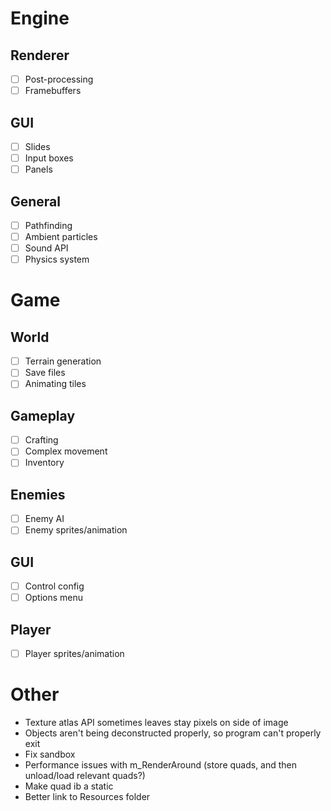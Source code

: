 # Engine
## Renderer
- [ ] Post-processing
- [ ] Framebuffers

## GUI
- [ ] Slides
- [ ] Input boxes
- [ ] Panels

## General
- [ ] Pathfinding
- [ ] Ambient particles
- [ ] Sound API
- [ ] Physics system

# Game
## World
- [ ] Terrain generation
- [ ] Save files
- [ ] Animating tiles

## Gameplay
- [ ] Crafting
- [ ] Complex movement
- [ ] Inventory

## Enemies
- [ ] Enemy AI
- [ ] Enemy sprites/animation

## GUI
- [ ] Control config
- [ ] Options menu

## Player
- [ ] Player sprites/animation

# Other
- Texture atlas API sometimes leaves stay pixels on side of image
- Objects aren't being deconstructed properly, so program can't properly exit
- Fix sandbox
- Performance issues with m_RenderAround (store quads, and then unload/load relevant quads?)
- Make quad ib a static
- Better link to Resources folder